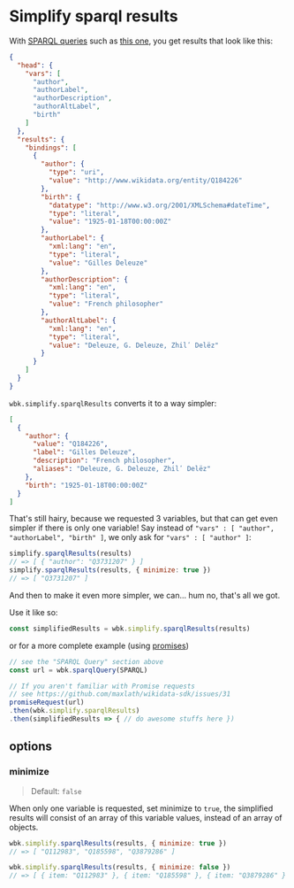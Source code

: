 # Simplify sparql results

With [SPARQL queries](sparql_query.md) such as [this one](https://github.com/maxlath/wikidata-sdk/blob/master/assets/queries/simplify_sparql_results_doc_example.rq), you get results that look like this:
```json
{
  "head": {
    "vars": [
      "author",
      "authorLabel",
      "authorDescription",
      "authorAltLabel",
      "birth"
    ]
  },
  "results": {
    "bindings": [
      {
        "author": {
          "type": "uri",
          "value": "http://www.wikidata.org/entity/Q184226"
        },
        "birth": {
          "datatype": "http://www.w3.org/2001/XMLSchema#dateTime",
          "type": "literal",
          "value": "1925-01-18T00:00:00Z"
        },
        "authorLabel": {
          "xml:lang": "en",
          "type": "literal",
          "value": "Gilles Deleuze"
        },
        "authorDescription": {
          "xml:lang": "en",
          "type": "literal",
          "value": "French philosopher"
        },
        "authorAltLabel": {
          "xml:lang": "en",
          "type": "literal",
          "value": "Deleuze, G. Deleuze, Zhilʹ Delëz"
        }
      }
    ]
  }
}
```
`wbk.simplify.sparqlResults` converts it to a way simpler:
```json
[
  {
    "author": {
      "value": "Q184226",
      "label": "Gilles Deleuze",
      "description": "French philosopher",
      "aliases": "Deleuze, G. Deleuze, Zhilʹ Delëz"
    },
    "birth": "1925-01-18T00:00:00Z"
  }
]
```
That's still hairy, because we requested 3 variables, but that can get even simpler if there is only one variable!
Say instead of `"vars" : [ "author", "authorLabel", "birth" ]`, we only ask for `"vars" : [ "author" ]`:
```js
simplify.sparqlResults(results)
// => [ { "author": "Q3731207" } ]
simplify.sparqlResults(results, { minimize: true })
// => [ "Q3731207" ]
```
And then to make it even more simpler, we can... hum no, that's all we got.

Use it like so:
```js
const simplifiedResults = wbk.simplify.sparqlResults(results)
```
or for a more complete example (using [promises](https://www.promisejs.org))
```js
// see the "SPARQL Query" section above
const url = wbk.sparqlQuery(SPARQL)

// If you aren't familiar with Promise requests
// see https://github.com/maxlath/wikidata-sdk/issues/31
promiseRequest(url)
.then(wbk.simplify.sparqlResults)
.then(simplifiedResults => { // do awesome stuffs here })
```

## options

### minimize
> Default: `false`

When only one variable is requested, set minimize to `true`, the simplified results will consist of an array of this variable values, instead of an array of objects.
```js
wbk.simplify.sparqlResults(results, { minimize: true })
// => [ "Q112983", "Q185598", "Q3879286" ]

wbk.simplify.sparqlResults(results, { minimize: false })
// => [ { item: "Q112983" }, { item: "Q185598" }, { item: "Q3879286" } ]
```
